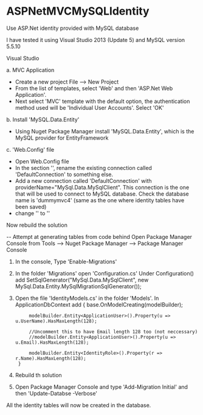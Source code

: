 # ASPNetMVCMySQLIdentity
Use ASP.Net identity provided with MySQL database

I have tested it using Visual Studio 2013 (Update 5) and MySQL version 5.5.10


Visual Studio

a. MVC Application
- Create a new project  File --> New Project
- From the list of templates, select 'Web' and then 'ASP.Net Web Application'.
- Next select 'MVC' template with the default option, the authentication method used will be 'Individual User Accounts'. Select 'OK'

b. Install 'MySQL.Data.Entity'
- Using Nuget Package Manager install 'MySQL.Data.Entity', which is the MySQL provider for EntityFramework

c. 'Web.Config' file
- Open Web.Config file
- In the section '<connectionStrings>', rename the existing connection called 'DefaultConnection' to something else.
- Add a new connection called 'DefaultConnection' with providerName="MySql.Data.MySqlClient". This connection is the one that will be used to connect to MySQL database. Check the database name is 'dummymvc4' (same as the one where identity tables have been saved)
- change '<entityFramework>' to '<entityFramework codeConfigurationType="MySql.Data.Entity.MySqlEFConfiguration, MySql.Data.Entity.EF6">'

Now rebuild the solution


-- Attempt at generating tables from code behind
Open Package Manager Console from Tools --> Nuget Package Manager --> Package Manager Console
1. In the console, Type 'Enable-Migrations'
2. In the folder 'Migrations' open 'Configuration.cs' Under Configuration() add
SetSqlGenerator("MySql.Data.MySqlClient", new MySql.Data.Entity.MySqlMigrationSqlGenerator());

3. Open the file 'IdentityModels.cs' in the folder 'Models'. In ApplicationDbContext add
        {
            base.OnModelCreating(modelBuilder);

            modelBuilder.Entity<ApplicationUser>().Property(u => u.UserName).HasMaxLength(128);

            //Uncomment this to have Email length 128 too (not neccessary)
            //modelBuilder.Entity<ApplicationUser>().Property(u => u.Email).HasMaxLength(128);

            modelBuilder.Entity<IdentityRole>().Property(r => r.Name).HasMaxLength(128);
        }
4. Rebuild th solution
5. Open Package Manager Console and type 'Add-Migration Initial' and then 'Update-Databse -Verbose'

All the identity tables will now be created in the database.




